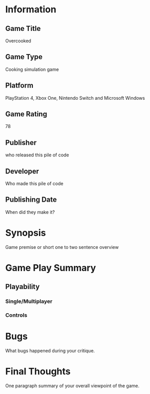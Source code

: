 # Information
## Game Title
Overcooked
## Game Type
Cooking simulation game
## Platform
PlayStation 4, Xbox One, Nintendo Switch and Microsoft Windows
## Game Rating
78 
## Publisher
who released this pile of code
## Developer
Who made this pile of code
## Publishing Date
When did they make it?
# Synopsis
Game premise or short one to two sentence overview

# Game Play Summary
## Playability
### Single/Multiplayer
### Controls

# Bugs
What bugs happened during your critique.
# Final Thoughts
One paragraph summary of your overall viewpoint of the game.
